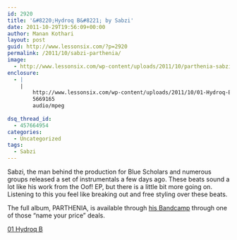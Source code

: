 ```yaml
---
id: 2920
title: '&#8220;Hydroq B&#8221; by Sabzi'
date: 2011-10-29T19:56:09+00:00
author: Manan Kothari
layout: post
guid: http://www.lessonsix.com/?p=2920
permalink: /2011/10/sabzi-parthenia/
image:
  - http://www.lessonsix.com/wp-content/uploads/2011/10/parthenia-sabzi.jpg
enclosure:
  - |
    |
        http://www.lessonsix.com/wp-content/uploads/2011/10/01-Hydroq-B.mp3
        5669165
        audio/mpeg
        
dsq_thread_id:
  - 457664954
categories:
  - Uncategorized
tags:
  - Sabzi
---
```

Sabzi, the man behind the production for Blue Scholars and numerous groups released a set of instrumentals a few days ago. These beats sound a lot like his work from the Oof! EP, but there is a little bit more going on. Listening to this you feel like breaking out and free styling over these beats.

The full album, PARTHENIA, is available through [his Bandcamp](http://sabzi.bandcamp.com/album/parthenia) through one of those &#8220;name your price&#8221; deals.

[01 Hydroq B](http://www.lessonsix.com/wp-content/uploads/2011/10/01-Hydroq-B.mp3)